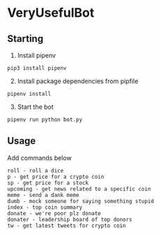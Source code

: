 # VeryUsefulBot


## Starting
1. Install pipenv
```shell
pip3 install pipenv
```

2. Install package dependencies from pipfile
```shell
pipenv install
```

3. Start the bot
```shell
pipenv run python bot.py
```

## Usage
Add commands below

```
roll - roll a dice
p - get price for a crypto coin
sp - get price for a stock
upcoming - get news related to a specific coin
meme - send a dank meme
dumb - mock someone for saying something stupid
index - top coin summary
donate - we're poor plz donate
donater - leadership board of top donors 
tw - get latest tweets for crypto coin
```
